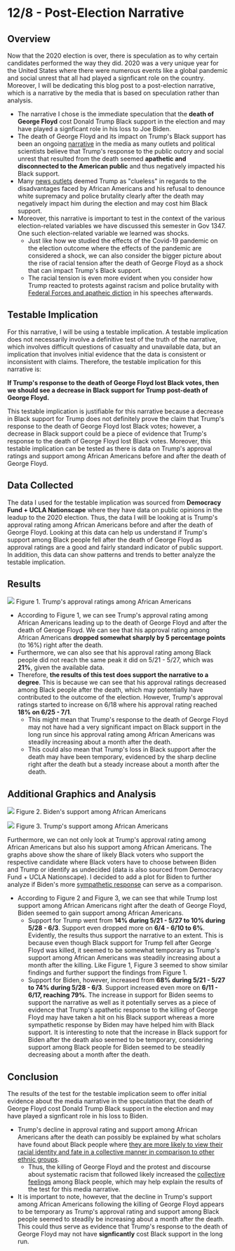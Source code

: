 # 12/8 - Post-Election Narrative

## Overview

Now that the 2020 election is over, there is speculation as to why certain candidates performed the way they did. 2020 was a very unique year for the United States where there were numerous events like a global pandemic and social unrest that all had played a signficant role on the country. Moreover, I will be dedicating this blog post to a post-election narrative, which is a narrative by the media that is based on speculation rather than analysis. 

+ The narrative I chose is the immediate speculation that the **death of George Floyd** cost Donald Trump Black support in the election and may have played a signficant role in his loss to Joe Biden. 
+ The death of George Floyd and its impact on Trump's Black support has been an ongoing [narrative](https://www.cnn.com/2020/06/06/politics/trump-george-floyd-maine/index.html) in the media as many outlets and political scientists believe that Trump's response to the public outcry and social unrest that resulted from the death seemed **apathetic and disconnected to the American public** and thus negatively impacted his Black support. 
+ Many [news outlets](https://www.theguardian.com/us-news/2020/jun/01/george-floyd-donald-trump-black-lives-matter) deemed Trump as "clueless" in regards to the disadvantages faced by African Americans and his refusal to denounce white supremacy and police brutality clearly after the death may negatively impact him during the election and may cost him Black support.
+ Moreover, this narrative is important to test in the context of the various election-related variables we have discussed this semester in Gov 1347. One such election-related variable we learned was shocks. 
  + Just like how we studied the effects of the Covid-19 pandemic on the election outcome where the effects of the pandemic are considered a shock, we can also consider the bigger picture about the rise of racial tension after the death of George Floyd as a shock that can impact Trump's Black support. 
  + The racial tension is even more evident when you consider how Trump reacted to protests against racism and police brutality with [Federal Forces and apatheic diction](https://www.nbcwashington.com/news/national-international/trump-to-send-federal-agents-to-chicago-maybe-other-cities/2367006/) in his speeches afterwards.  

## Testable Implication

For this narrative, I will be using a testable implication. A testable implication does not necessarily involve a definitive test of the truth of the narrative, which involves difficult questions of casualty and unavailable data, but an implication that involves initial evidence that the data is consistent or inconsistent with claims. Therefore, the testable implication for this narrative is:

**If Trump's response to the death of George Floyd lost Black votes, then we should see a decrease in Black support for Trump post-death of George Floyd.**

This testable implication is justifiable for this narrative because a decrease in Black support for Trump does not definitely prove the claim that Trump's response to the death of George Floyd lost Black votes; however, a decrease in Black support could be a piece of evidence that Trump's response to the death of George Floyd lost Black votes. Moreover, this testable implication can be tested as there is data on Trump's approval ratings and support among African Americans before and after the death of George Floyd.

## Data Collected

The data I used for the testable implication was sourced from **Democracy Fund + UCLA Nationscape** where they have data on public opinions in the leadup to the 2020 election. Thus, the data I will be looking at is Trump's approval rating among African Americans before and after the death of George Floyd. Looking at this data can help us understand if Trump's support among Black people fell after the death of George Floyd as approval ratings are a good and fairly standard indicator of public support. In addition, this data can show patterns and trends to better analyze the testable implication. 


## Results

![](../figures/Trump_blackapprove.png)
Figure 1. Trump's approval ratings among African Americans

+ According to Figure 1, we can see Trump's approval rating among African Americans leading up to the death of George Floyd and after the death of Geroge Floyd. We can see that his approval rating among African Americans **dropped somewhat sharply by 5 percentage points** (to 16%) right after the death. 
+ Furthermore, we can also see that his approval rating among Black people did not reach the same peak it did on 5/21 - 5/27, which was **21%**, given the available data.
+ Therefore, **the results of this test does support the narrative to a degree**. This is because we can see that his approval ratings decreased among Black people after the death, which may potentially have contributed to the outcome of the election. However, Trump's approval ratings started to increase on 6/18 where his approval rating reached **18% on 6/25 - 7/1**. 
  + This might mean that Trump's response to the death of George Floyd may not have had a very significant impact on Black support in the long run since his approval rating among African Americans was steadily increasing about a month after the death. 
  + This could also mean that Trump's loss in Black support after the death may have been temporary, evidenced by the sharp decline right after the death but a steady increase about a month after the death. 

## Additional Graphics and Analysis

![](../figures/Biden_blacksupport.png)
Figure 2. Biden's support among African Americans

![](../figures/Trump_blacksupport.png)
Figure 3. Trump's support among African Americans

Furthermore, we can not only look at Trump's approval rating among African Americans but also his support among African Americans. The graphs above show the share of likely Black voters who support the respective candidate where Black voters have to choose between Biden and Trump or identify as undecided (data is also sourced from Democracy Fund + UCLA Nationscape). I decided to add a plot for Biden to further analyze if Biden's more [sympathetic response](https://www.nbcnews.com/politics/2020-election/biden-calls-racial-justice-during-emotional-george-floyd-funeral-speech-n1228566) can serve as a comparison. 

+ According to Figure 2 and Figure 3, we can see that while Trump lost support among African Americans right after the death of George Floyd, Biden seemed to gain support among African Americans. 
  + Support for Trump went from **14% during 5/21 - 5/27 to 10% during 5/28 - 6/3**. Support even dropped more on **6/4 - 6/10 to 6%**. Evidently, the results thus support the narrative to an extent. This is because even though Black support for Trump fell after George Floyd was killed, it seemed to be somewhat temporary as Trump's support among African Americans was steadily increasing about a month after the killing. Like Figure 1, Figure 3 seemed to show similar findings and further support the findings from Figure 1. 
  + Support for Biden, however, increased from **68% during 5/21 - 5/27 to 74% during 5/28 - 6/3**. Support increased even more on **6/11 - 6/17, reaching 79%**. The increase in support for Biden seems to support the narrative as well as it potentially serves as a piece of evidence that Trump's apathetic response to the killing of George Floyd may have taken a hit on his Black support whereas a more sympathetic response by Biden may have helped him with Black support. It is interesting to note that the increase in Black support for Biden after the death also seemed to be temporary, considering support among Black people for Biden seemed to be steadily decreasing about a month after the death. 
  
## Conclusion

The results of the test for the testable implication seem to offer initial evidence about the media narrative in the speculation that the death of George Floyd cost Donald Trump Black support in the election and may have played a signficant role in his loss to Biden. 
+ Trump's decline in approval rating and support among African Americans after the death can possibly be explained by what scholars have found about Black people where [they are more likely to view their racial identity and fate in a collective manner in comparison to other ethnic groups](https://fivethirtyeight.com/features/how-black-americans-view-their-racial-identity/). 
  + Thus, the killing of George Floyd and the protest and discourse about systematic racism that followed likely increased the [collective feelings](https://www.pewsocialtrends.org/wp-content/uploads/sites/3/2019/05/PewResearchCenter_RaceStudy_Topline_4.29.pdf) among Black people, which may help explain the results of the test for this media narrative. 
+ It is important to note, however, that the decline in Trump's support among African Americans following the killing of George Floyd appears to be temporary as Trump's approval rating and support among Black people seemed to steadily be increasing about a month after the death. This could thus serve as evidence that Trump's response to the death of George Floyd may not have **signficantly** cost Black support in the long run. 










